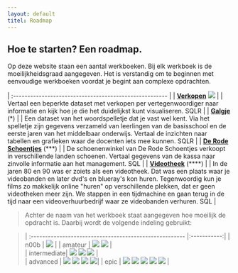 ```yaml
---
layout: default
titel: Roadmap
---
```


## Hoe te starten? Een roadmap.

Op deze website staan een aantal werkboeken. Bij elk werkboek is de moeilijkheidsgraad aangegeven. Het is verstandig om te beginnen met eenvoudige werkboeken voordat je begint aan complexe opdrachten.

| :------------------------------------------------------ |
| [**Verkopen**](/oefening/verkopen-visualiseren.md) <span><img class="inline-h2-icon fg-red" src="./assets/svg/star.svg" /></span> |
| Vertaal een beperkte dataset met verkopen per vertegenwoordiger naar informatie en kijk hoe je die het duidelijkst kunt visualiseren. <span class="pills"><span class="pill bg-blue">SQL</span><span class="pill bg-green">R</span></span> |
| [**Galgje**](/oefening/galgje.md) (\*) |
| Een dataset van het woordspelletje dat je vast wel kent. Via het spelletje zijn gegevens verzameld van leerlingen van de basisschool en de eerste jaren van het middelbaar onderwijs. Vertaal de inzichten naar tabellen en grafieken waar de docenten iets mee kunnen. <span class="pills"><span class="pill bg-blue">SQL</span><span class="pill bg-green">R</span></span> |
| [**De Rode Schoentjes**](/oefening/de-rode-schoentjes.md) (\*\*\*) |
| De schoenenwinkel van De Rode Schoentjes verkoopt in verschillende landen schoenen. Vertaal gegevens van de kassa naar zinvolle informatie aan het management. <span class="pills"><span class="pill bg-blue">SQL</span></span> |
| [**Videotheek**](/oefening/videotheek.md) (\*\*\*\*) |
| In de jaren 80 en 90 was er zoiets als een videotheek. Dat was een plaats waar je videobanden en later dvd's en blueray's kon huren. Tegenwoordig kun je films zo makkelijk online "huren" op verschillende plekken, dat er geen videotheken meer zijn. We stappen in een tijdmachine en gaan terug in de tijd naar een videoverhuurbedrijf waar ze videobanden verhuren. <span class="pills"><span class="pill bg-blue">SQL</span></span> |

> Achter de naam van het werkboek staat aangegeven hoe moeilijk de opdracht is. Daarbij wordt de volgende indeling gebruikt: 

> | :------------------------------------------------------ |:-----------:|
> | n00b        | <span> <img class="inline-h2-icon fg-red" src="./assets/svg/star.svg" /></span> |
> | amateur     | <span> <img class="inline-h2-icon fg-red" src="./assets/svg/star.svg" /> <img class="inline-h2-icon fg-red" src="./assets/svg/star.svg" /></span> |  
> | intermediate| <span> <img class="inline-h2-icon fg-red" src="./assets/svg/star.svg" /> <img class="inline-h2-icon fg-red" src="./assets/svg/star.svg" /> <img class="inline-h2-icon fg-red" src="./assets/svg/star.svg" /> </span>      |  
> | advanced    | <span> <img class="inline-h2-icon fg-red" src="./assets/svg/star.svg" /> <img class="inline-h2-icon fg-red" src="./assets/svg/star.svg" /> <img class="inline-h2-icon fg-red" src="./assets/svg/star.svg" />  <img class="inline-h2-icon fg-red" src="./assets/svg/star.svg" /></span>|
> | epic        | <span> <img class="inline-h2-icon fg-red" src="./assets/svg/star.svg" /> <img class="inline-h2-icon fg-red" src="./assets/svg/star.svg" /> <img class="inline-h2-icon fg-red" src="./assets/svg/star.svg" /> <img class="inline-h2-icon fg-red" src="./assets/svg/star.svg" /> <img class="inline-h2-icon fg-red" src="./assets/svg/star.svg" /></span> |
